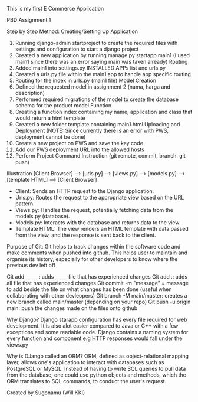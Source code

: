 This is my first E Commerce Application

PBD Assignment 1

Step by Step Method:
Creating/Setting Up Application
1. Running django-admin startproject to create the required files with settings and configuration to start a django project
2. Created a new application by running manage.py startapp main1 (I used main1 since there was an error saying main was taken already)
Routing
3. Added main1 into settings.py INSTALLED APPs list and urls.py
4. Created a urls.py file within the main1 app to handle app specific routing
5. Routing for the index in urls.py (main1 file)
Model Creation
6. Defined the requested model in assignment 2 (nama, harga and description)
7. Performed required migrations of the model to create the database schema for the product model
Function
8. Creating a function index containing my name, application and class that would return a html template
9. Created a new folder template containing main1.html
Uploading and Deployment (NOTE: Since currently there is an error with PWS, deployment cannot be done)
10. Create a new project on PWS and save the key code 
11. Add our PWS deployment URL into the allowed hosts
12. Perform Project Command Instruction (git remote, commit, branch. git push)

Illustration
[Client Browser]  -->  [urls.py]  -->  [views.py]  -->  [models.py] -->  [template HTML]  -->  [Client Browser]

- Client: Sends an HTTP request to the Django application.
- Urls.py: Routes the request to the appropriate view based on the URL pattern.
- Views.py: Handles the request, potentially fetching data from the models.py (database).
- Models.py: Interacts with the database and returns data to the view.
- Template HTML: The view renders an HTML template with data passed from the view, and the response is sent back to the client.

Purpose of Git:
Git helps to track changes within the software code and make comments when pushed into github. This helps user to maintain and organise its history, especially for other developers to know where the previous dev left off

Git add _____ : adds _____ file that has experienced changes
Git add .: adds all file that has experienced changes
Git commit -m "message" = message to add beside the file on what changes has been done (useful when collaborating with other devleopers)
Git branch -M main/master: creates a new branch called main/master (depending on your repo)
Git push -u origin main: push the changes made on the files onto github


Why Django?
Django starapp configuration has every file required for web development. It is also alot easier compared to Java or C++ with a few exceptions and some readable code. Django contains a naming system for every function and component e.g HTTP responses would fall under the views.py

Why is DJango called an ORM?
ORM, defined as object-relational mapping layer, allows one's application to interact with databases such as PostgreSQL or MySQL. Instead of having to write SQL queries to pull data from the database, one could use python objects and methods, which the ORM translates to SQL commands, to conduct the user's request.


Created by Sugonamu (Will KKI)